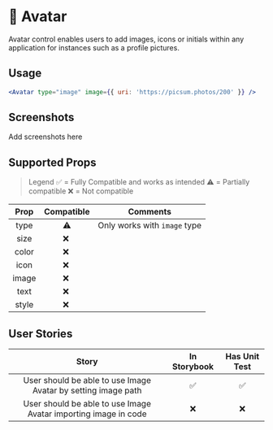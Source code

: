 # 🤠 Avatar

Avatar control enables users to add images, icons or initials
within any application for instances such as a profile pictures.

## Usage

```jsx
<Avatar type="image" image={{ uri: 'https://picsum.photos/200' }} />
```

## Screenshots

Add screenshots here

## Supported Props

> Legend
    ✅ = Fully Compatible and works as intended
    ⚠️ = Partially compatible
    ❌ = Not compatible

|  Prop | Compatible |           Comments           |
| :---: | :--------: | :--------------------------: |
|  type |     ️⚠️    | Only works with `image` type |
|  size |     ❌ ️    |                              |
| color |     ❌ ️    |                              |
|  icon |     ❌ ️    |                              |
| image |     ❌ ️    |                              |
|  text |     ❌ ️    |                              |
| style |     ❌ ️    |                              |

## User Stories

|                              Story                              | In Storybook | Has Unit Test |
| :-------------------------------------------------------------: | :----------: | :-----------: |
|  User should be able to use Image Avatar by setting image path  |       ✅      |       ✅       |
| User should be able to use Image Avatar importing image in code |       ❌      |       ❌       |
